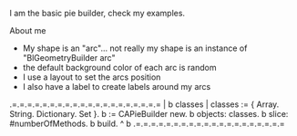 I am the basic pie builder, check my examples.

About me 
* My shape is an "arc"... not really my shape is an instance of "BlGeometryBuilder arc"
* the default background color of each arc is random 
* I use a layout to set the arcs position 
* I also have a label to create labels around my arcs

.=.=.=.=.=.=.=.=.=.=.=.=.=.=.=.=.=.=.=.=
| b classes |
classes := { Array. String. Dictionary. Set }.
b := CAPieBuilder new.
b objects: classes.
b slice: #numberOfMethods.
b build.
^ b
.=.=.=.=.=.=.=.=.=.=.=.=.=.=.=.=.=.=.=.=